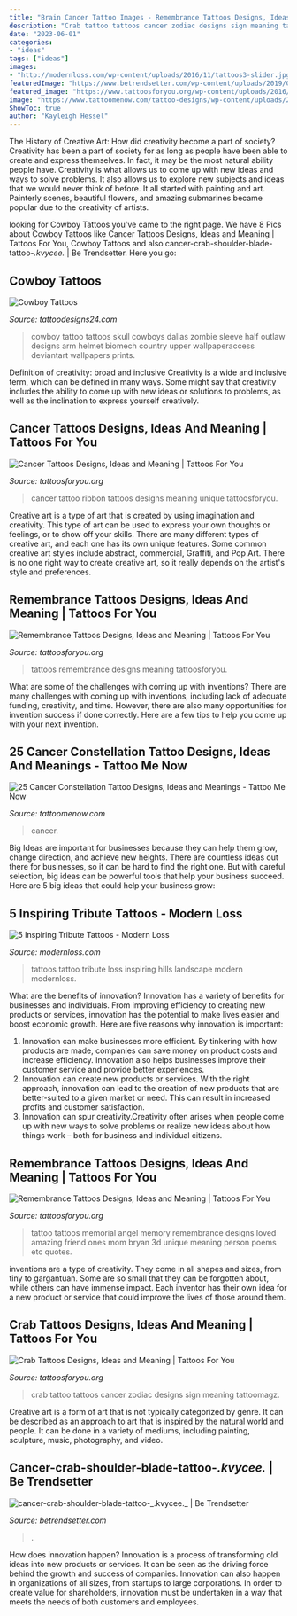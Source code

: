 ```yaml
---
title: "Brain Cancer Tattoo Images - Remembrance Tattoos Designs, Ideas And Meaning"
description: "Crab tattoo tattoos cancer zodiac designs sign meaning tattoomagz"
date: "2023-06-01"
categories:
- "ideas"
tags: ["ideas"]
images:
- "http://modernloss.com/wp-content/uploads/2016/11/tattoos3-slider.jpg"
featuredImage: "https://www.betrendsetter.com/wp-content/uploads/2019/04/cancer-crab-shoulder-blade-tattoo-_.kvycee._.jpg"
featured_image: "https://www.tattoosforyou.org/wp-content/uploads/2016/05/Tattoos-of-Remembrance.jpg"
image: "https://www.tattoomenow.com/tattoo-designs/wp-content/uploads/2019/05/cancer-constellation-tattoo-on-wrist-06-600x600.jpg"
ShowToc: true
author: "Kayleigh Hessel"
---
```



The History of Creative Art: How did creativity become a part of society?
Creativity has been a part of society for as long as people have been able to create and express themselves. In fact, it may be the most natural ability people have. Creativity is what allows us to come up with new ideas and ways to solve problems. It also allows us to explore new subjects and ideas that we would never think of before. It all started with painting and art. Painterly scenes, beautiful flowers, and amazing submarines became popular due to the creativity of artists.

	

		
looking for Cowboy Tattoos you've came to the right page. We have 8 Pics about Cowboy Tattoos like Cancer Tattoos Designs, Ideas and Meaning | Tattoos For You, Cowboy Tattoos and also cancer-crab-shoulder-blade-tattoo-_.kvycee._ | Be Trendsetter. Here you go:
		
    
## Cowboy Tattoos

<img loading=lazy src="http://www.tattoodesigns24.com/wp-content/uploads/2014/12/Zombie-Cowboy-Tattoo-Picture.jpg" onerror="this.onerror=null;this.src='https://tse2.mm.bing.net/th?id=OIP.WSg4c7Erq42UlScMHlw_-gHaNw&amp;pid=15.1';" alt="Cowboy Tattoos">

_Source: tattoodesigns24.com_

>cowboy tattoo tattoos skull cowboys dallas zombie sleeve half outlaw designs arm helmet biomech country upper wallpaperaccess deviantart wallpapers prints. 

	

Definition of creativity: broad and inclusive
Creativity is a wide and inclusive term, which can be defined in many ways. Some might say that creativity includes the ability to come up with new ideas or solutions to problems, as well as the inclination to express yourself creatively.

    
## Cancer Tattoos Designs, Ideas And Meaning | Tattoos For You

<img loading=lazy src="https://www.tattoosforyou.org/wp-content/uploads/2013/10/Cancer-Ribbon-Tattoo-Ideas.jpg" onerror="this.onerror=null;this.src='https://tse1.mm.bing.net/th?id=OIP.Pbx3nR4Ygb9TcBmbl0c0bwHaJ4&amp;pid=15.1';" alt="Cancer Tattoos Designs, Ideas and Meaning | Tattoos For You">

_Source: tattoosforyou.org_

>cancer tattoo ribbon tattoos designs meaning unique tattoosforyou. 

	

Creative art is a type of art that is created by using imagination and creativity. This type of art can be used to express your own thoughts or feelings, or to show off your skills. There are many different types of creative art, and each one has its own unique features. Some common creative art styles include abstract, commercial, Graffiti, and Pop Art. There is no one right way to create creative art, so it really depends on the artist's style and preferences.

    
## Remembrance Tattoos Designs, Ideas And Meaning | Tattoos For You

<img loading=lazy src="https://www.tattoosforyou.org/wp-content/uploads/2016/05/Tattoos-of-Remembrance.jpg" onerror="this.onerror=null;this.src='https://tse3.mm.bing.net/th?id=OIP.sfR_g3lYk49aQIqVd4JMMAHaJ4&amp;pid=15.1';" alt="Remembrance Tattoos Designs, Ideas and Meaning | Tattoos For You">

_Source: tattoosforyou.org_

>tattoos remembrance designs meaning tattoosforyou. 

	

What are some of the challenges with coming up with inventions?
There are many challenges with coming up with inventions, including lack of adequate funding, creativity, and time. However, there are also many opportunities for invention success if done correctly. Here are a few tips to help you come up with your next invention.

    
## 25 Cancer Constellation Tattoo Designs, Ideas And Meanings - Tattoo Me Now

<img loading=lazy src="https://www.tattoomenow.com/tattoo-designs/wp-content/uploads/2019/05/cancer-constellation-tattoo-on-wrist-06-600x600.jpg" onerror="this.onerror=null;this.src='https://tse4.mm.bing.net/th?id=OIP.wG61cETgjgRea_lh5CbwSAHaHa&amp;pid=15.1';" alt="25 Cancer Constellation Tattoo Designs, Ideas and Meanings - Tattoo Me Now">

_Source: tattoomenow.com_

>cancer. 

	

Big Ideas are important for businesses because they can help them grow, change direction, and achieve new heights. There are countless ideas out there for businesses, so it can be hard to find the right one. But with careful selection, big ideas can be powerful tools that help your business succeed. Here are 5 big ideas that could help your business grow: 

    
## 5 Inspiring Tribute Tattoos - Modern Loss

<img loading=lazy src="http://modernloss.com/wp-content/uploads/2016/11/tattoos3-slider.jpg" onerror="this.onerror=null;this.src='https://tse3.mm.bing.net/th?id=OIP.Y-2jEyAN90rIY4SptBVCHgHaEK&amp;pid=15.1';" alt="5 Inspiring Tribute Tattoos - Modern Loss">

_Source: modernloss.com_

>tattoos tattoo tribute loss inspiring hills landscape modern modernloss. 

	

What are the benefits of innovation?
Innovation has a variety of benefits for businesses and individuals. From improving efficiency to creating new products or services, innovation has the potential to make lives easier and boost economic growth. Here are five reasons why innovation is important: 
1. Innovation can make businesses more efficient. By tinkering with how products are made, companies can save money on product costs and increase efficiency. Innovation also helps businesses improve their customer service and provide better experiences. 
2. Innovation can create new products or services. With the right approach, innovation can lead to the creation of new products that are better-suited to a given market or need. This can result in increased profits and customer satisfaction. 
3. Innovation can spur creativity.Creativity often arises when people come up with new ways to solve problems or realize new ideas about how things work – both for business and individual citizens.

    
## Remembrance Tattoos Designs, Ideas And Meaning | Tattoos For You

<img loading=lazy src="https://www.tattoosforyou.org/wp-content/uploads/2016/05/Remembrance-Tattoo.jpg" onerror="this.onerror=null;this.src='https://tse4.mm.bing.net/th?id=OIP.unOfN5zc_5z4Dl-O6DK96QHaJ4&amp;pid=15.1';" alt="Remembrance Tattoos Designs, Ideas and Meaning | Tattoos For You">

_Source: tattoosforyou.org_

>tattoo tattoos memorial angel memory remembrance designs loved amazing friend ones mom bryan 3d unique meaning person poems etc quotes. 

	

inventions are a type of creativity. They come in all shapes and sizes, from tiny to gargantuan. Some are so small that they can be forgotten about, while others can have immense impact. Each inventor has their own idea for a new product or service that could improve the lives of those around them.

    
## Crab Tattoos Designs, Ideas And Meaning | Tattoos For You

<img loading=lazy src="http://www.tattoosforyou.org/wp-content/uploads/2016/03/Crab-Tattoo-Ideas.jpg" onerror="this.onerror=null;this.src='https://tse3.mm.bing.net/th?id=OIP.Q0EabrMXcC5_hig4HK7JbAHaJ5&amp;pid=15.1';" alt="Crab Tattoos Designs, Ideas and Meaning | Tattoos For You">

_Source: tattoosforyou.org_

>crab tattoo tattoos cancer zodiac designs sign meaning tattoomagz. 

	

Creative art is a form of art that is not typically categorized by genre. It can be described as an approach to art that is inspired by the natural world and people. It can be done in a variety of mediums, including painting, sculpture, music, photography, and video.

    
## Cancer-crab-shoulder-blade-tattoo-_.kvycee._ | Be Trendsetter

<img loading=lazy src="https://www.betrendsetter.com/wp-content/uploads/2019/04/cancer-crab-shoulder-blade-tattoo-_.kvycee._.jpg" onerror="this.onerror=null;this.src='https://tse3.mm.bing.net/th?id=OIP.-fh4Un4IAC-S923YJFKlnwHaHa&amp;pid=15.1';" alt="cancer-crab-shoulder-blade-tattoo-_.kvycee._ | Be Trendsetter">

_Source: betrendsetter.com_

>. 

	

How does innovation happen?
Innovation is a process of transforming old ideas into new products or services. It can be seen as the driving force behind the growth and success of companies. Innovation can also happen in organizations of all sizes, from startups to large corporations. In order to create value for shareholders, innovation must be undertaken in a way that meets the needs of both customers and employees.

